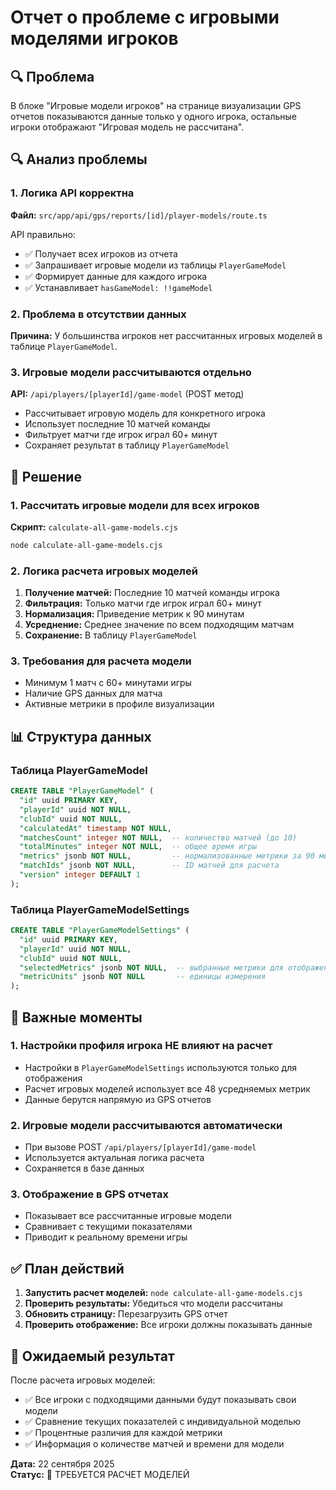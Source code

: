 # Отчет о проблеме с игровыми моделями игроков

## 🔍 Проблема

В блоке "Игровые модели игроков" на странице визуализации GPS отчетов показываются данные только у одного игрока, остальные игроки отображают "Игровая модель не рассчитана".

## 🔍 Анализ проблемы

### 1. Логика API корректна
**Файл:** `src/app/api/gps/reports/[id]/player-models/route.ts`

API правильно:
- ✅ Получает всех игроков из отчета
- ✅ Запрашивает игровые модели из таблицы `PlayerGameModel`
- ✅ Формирует данные для каждого игрока
- ✅ Устанавливает `hasGameModel: !!gameModel`

### 2. Проблема в отсутствии данных
**Причина:** У большинства игроков нет рассчитанных игровых моделей в таблице `PlayerGameModel`.

### 3. Игровые модели рассчитываются отдельно
**API:** `/api/players/[playerId]/game-model` (POST метод)
- Рассчитывает игровую модель для конкретного игрока
- Использует последние 10 матчей команды
- Фильтрует матчи где игрок играл 60+ минут
- Сохраняет результат в таблицу `PlayerGameModel`

## 🎯 Решение

### 1. Рассчитать игровые модели для всех игроков
**Скрипт:** `calculate-all-game-models.cjs`

```bash
node calculate-all-game-models.cjs
```

### 2. Логика расчета игровых моделей
1. **Получение матчей:** Последние 10 матчей команды игрока
2. **Фильтрация:** Только матчи где игрок играл 60+ минут
3. **Нормализация:** Приведение метрик к 90 минутам
4. **Усреднение:** Среднее значение по всем подходящим матчам
5. **Сохранение:** В таблицу `PlayerGameModel`

### 3. Требования для расчета модели
- Минимум 1 матч с 60+ минутами игры
- Наличие GPS данных для матча
- Активные метрики в профиле визуализации

## 📊 Структура данных

### Таблица PlayerGameModel
```sql
CREATE TABLE "PlayerGameModel" (
  "id" uuid PRIMARY KEY,
  "playerId" uuid NOT NULL,
  "clubId" uuid NOT NULL,
  "calculatedAt" timestamp NOT NULL,
  "matchesCount" integer NOT NULL,  -- количество матчей (до 10)
  "totalMinutes" integer NOT NULL,  -- общее время игры
  "metrics" jsonb NOT NULL,         -- нормализованные метрики за 90 минут
  "matchIds" jsonb NOT NULL,        -- ID матчей для расчета
  "version" integer DEFAULT 1
);
```

### Таблица PlayerGameModelSettings
```sql
CREATE TABLE "PlayerGameModelSettings" (
  "id" uuid PRIMARY KEY,
  "playerId" uuid NOT NULL,
  "clubId" uuid NOT NULL,
  "selectedMetrics" jsonb NOT NULL,  -- выбранные метрики для отображения
  "metricUnits" jsonb NOT NULL       -- единицы измерения
);
```

## 🔧 Важные моменты

### 1. Настройки профиля игрока НЕ влияют на расчет
- Настройки в `PlayerGameModelSettings` используются только для отображения
- Расчет игровых моделей использует все 48 усредняемых метрик
- Данные берутся напрямую из GPS отчетов

### 2. Игровые модели рассчитываются автоматически
- При вызове POST `/api/players/[playerId]/game-model`
- Используется актуальная логика расчета
- Сохраняется в базе данных

### 3. Отображение в GPS отчетах
- Показывает все рассчитанные игровые модели
- Сравнивает с текущими показателями
- Приводит к реальному времени игры

## ✅ План действий

1. **Запустить расчет моделей:** `node calculate-all-game-models.cjs`
2. **Проверить результаты:** Убедиться что модели рассчитаны
3. **Обновить страницу:** Перезагрузить GPS отчет
4. **Проверить отображение:** Все игроки должны показывать данные

## 🎉 Ожидаемый результат

После расчета игровых моделей:
- ✅ Все игроки с подходящими данными будут показывать свои модели
- ✅ Сравнение текущих показателей с индивидуальной моделью
- ✅ Процентные различия для каждой метрики
- ✅ Информация о количестве матчей и времени для модели

**Дата:** 22 сентября 2025  
**Статус:** 🔧 ТРЕБУЕТСЯ РАСЧЕТ МОДЕЛЕЙ
